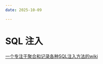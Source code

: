 ```yaml
---
date: 2025-10-09

---
```


# SQL 注入

[一个专注于聚合和记录各种SQL注入方法的wiki](https://github.com/ning1022/SQLInjectionWiki)


